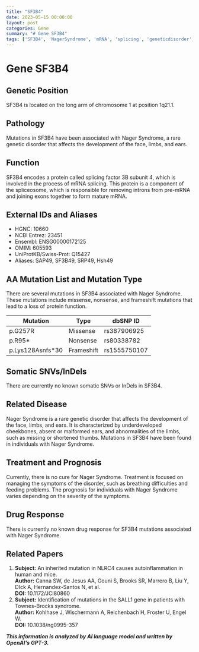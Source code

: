 ```yaml
---
title: "SF3B4"
date: 2023-05-15 00:00:00
layout: post
categories: Gene
summary: "# Gene SF3B4"
tags: ['SF3B4', 'NagerSyndrome', 'mRNA', 'splicing', 'geneticdisorder', 'mutation', 'treatment', 'prognosis']
---
```


# Gene SF3B4

## Genetic Position
SF3B4 is located on the long arm of chromosome 1 at position 1q21.1.

## Pathology
Mutations in SF3B4 have been associated with Nager Syndrome, a rare genetic disorder that affects the development of the face, limbs, and ears.

## Function
SF3B4 encodes a protein called splicing factor 3B subunit 4, which is involved in the process of mRNA splicing. This protein is a component of the spliceosome, which is responsible for removing introns from pre-mRNA and joining exons together to form mature mRNA.

## External IDs and Aliases
- HGNC: 10660
- NCBI Entrez: 23451
- Ensembl: ENSG00000172125
- OMIM: 605593
- UniProtKB/Swiss-Prot: Q15427
- Aliases: SAP49, SF3B49, SRP49, Hsh49

## AA Mutation List and Mutation Type
There are several mutations in SF3B4 associated with Nager Syndrome. These mutations include missense, nonsense, and frameshift mutations that lead to a loss of protein function. 

|Mutation|Type|dbSNP ID|
|--------|----|--------|
|p.G257R|Missense|rs387906925|
|p.R95*|Nonsense|rs80338782|
|p.Lys128Asnfs*30|Frameshift|rs1555750107|

## Somatic SNVs/InDels
There are currently no known somatic SNVs or InDels in SF3B4.

## Related Disease
Nager Syndrome is a rare genetic disorder that affects the development of the face, limbs, and ears. It is characterized by underdeveloped cheekbones, absent or malformed ears, and abnormalities of the limbs, such as missing or shortened thumbs. Mutations in SF3B4 have been found in individuals with Nager Syndrome.

## Treatment and Prognosis
Currently, there is no cure for Nager Syndrome. Treatment is focused on managing the symptoms of the disorder, such as breathing difficulties and feeding problems. The prognosis for individuals with Nager Syndrome varies depending on the severity of the symptoms.

## Drug Response
There is currently no known drug response for SF3B4 mutations associated with Nager Syndrome.

## Related Papers
1. **Subject:** An inherited mutation in NLRC4 causes autoinflammation in human and mice.  
  **Author:** Canna SW, de Jesus AA, Gouni S, Brooks SR, Marrero B, Liu Y, DIck A, Hernandez-Santos N, et al.  
  **DOI:** 10.1172/JCI80860
2. **Subject:** Identification of mutations in the SALL1 gene in patients with Townes-Brocks syndrome.  
  **Author:** Kohlhase J, Wischermann A, Reichenbach H, Froster U, Engel W.  
  **DOI:** 10.1038/ng0995-357

**_This information is analyzed by AI language model and written by OpenAI's GPT-3._**